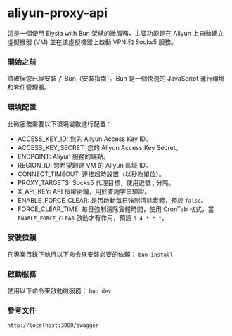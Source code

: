 # aliyun-proxy-api

這是一個使用 Elysia with Bun 架構的微服務，主要功能是在 Aliyun
上自動建立虛擬機器 (VM) 並在該虛擬機器上啟動 VPN 和 Socks5 服務。

### 開始之前

請確保您已經安裝了 Bun（安裝指南）。Bun 是一個快速的 JavaScript
運行環境和套件管理器。

### 環境配置

此微服務需要以下環境變數進行配置：

- ACCESS_KEY_ID: 您的 Aliyun Access Key ID。
- ACCESS_KEY_SECRET: 您的 Aliyun Access Key Secret。
- ENDPOINT: Aliyun 服務的端點。
- REGION_ID: 您希望創建 VM 的 Aliyun 區域 ID。
- CONNECT_TIMEOUT: 連接超時設置（以秒為單位）。
- PROXY_TARGETS: Socks5 代理目標，使用逗號 , 分隔。
- X_API_KEY: API 授權密鑰，用於查詢字串驗證。
- ENABLE_FORCE_CLEAR: 是否啟動每日強制清除實體，預設 `false`。
- FORCE_CLEAR_TIME: 每日強制清除實體時間，使用 CronTab 格式，當
  `ENABLE_FORCE_CLEAR` 啟動才有作用，預設 `0 4 * * *`。

### 安裝依賴

在專案目錄下執行以下命令來安裝必要的依賴： `bun install`

### 啟動服務

使用以下命令來啟動微服務： `bun dev`

### 參考文件

`http://localhost:3000/swagger`
